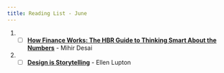 ```yaml
---
title: Reading List - June
---
```

1. - [ ] [**How Finance Works: The HBR Guide to Thinking Smart About the Numbers**](https://www.amazon.in/How-Finance-Works-Thinking-Numbers/dp/1633696707) - Mihir Desai
2. - [ ] [**Design is Storytelling**](https://www.amazon.in/Design-Storytelling-Ellen-Lupton/dp/194230319X) - Ellen Lupton
